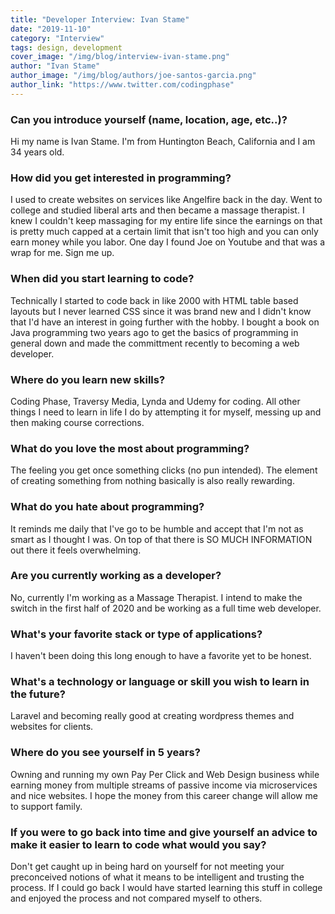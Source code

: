 ```yaml
---
title: "Developer Interview: Ivan Stame"
date: "2019-11-10"
category: "Interview"
tags: design, development
cover_image: "/img/blog/interview-ivan-stame.png"
author: "Ivan Stame"
author_image: "/img/blog/authors/joe-santos-garcia.png"
author_link: "https://www.twitter.com/codingphase"
---
```


### Can you introduce yourself (name, location, age, etc..)?

Hi my name is Ivan Stame.  I'm from Huntington Beach, California and I am 34 years old.

### How did you get interested in programming?

I used to create websites on services like Angelfire back in the day.  Went to college and studied liberal arts and then became a massage therapist.  I knew I couldn't keep massaging for my entire life since the earnings on that is pretty much capped at a certain limit that isn't too high and you can only earn money while you labor.  One day I found Joe on Youtube and that was a wrap for me.  Sign me up.

### When did you start learning to code?

Technically I started to code back in like 2000 with HTML table based layouts but I never learned CSS since it was brand new and I didn't know that I'd have an interest in going further with the hobby.  I bought a book on Java programming two years ago to get the basics of programming in general down and made the committment recently to becoming a web developer.

### Where do you learn new skills?

Coding Phase, Traversy Media, Lynda and Udemy for coding.  All other things I need to learn in life I do by attempting it for myself, messing up and then making course corrections.

### What do you love the most about programming?

The feeling you get once something clicks (no pun intended).  The element of creating something from nothing basically is also really rewarding.

### What do you hate about programming?

It reminds me daily that I've go to be humble and accept that I'm not as smart as I thought I was.  On top of that there is SO MUCH INFORMATION out there it feels overwhelming.

### Are you currently working as a developer?

No, currently I'm working as a Massage Therapist.  I intend to make the switch in the first half of 2020 and be working as a full time web developer.

### What's your favorite stack or type of applications?

I haven't been doing this long enough to have a favorite yet to be honest.

### What's a technology or language or skill you wish to learn in the future?

Laravel and becoming really good at creating wordpress themes and websites for clients.

### Where do you see yourself in 5 years?

Owning and running my own Pay Per Click and Web Design business while earning money from multiple streams of passive income via microservices and nice websites.  I hope the money from this career change will allow me to support family.

### If you were to go back into time and give yourself an advice to make it easier to learn to code what would you say?

Don't get caught up in being hard on yourself for not meeting your preconceived notions of what it means to be intelligent and trusting the process.  If I could go back I would have started learning this stuff in college and enjoyed the process and not compared myself to others.
